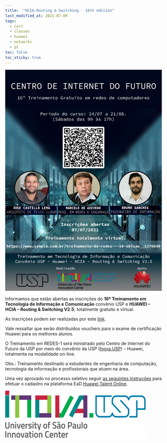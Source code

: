 ```yaml
---
title:  "HCIA-Routing & Switching - 16th edition"
last_modified_at: 2021-07-09
tags:
  - cert
  - classes
  - huawei
  - networks
  - pt
toc: false
toc_sticky: true
---
```


[![](/assets/images/posts/2021-05-14-hcia-16.jpeg)](https://www.sympla.com.br/16-treinamento-em-tecnologia-da-informacao-e-comunicacao---conv-usp---huawei---hcia__1215160)

Informamos que estão abertas as inscrições do **16º Treinamento em Tecnologia de Informação e Comunicação** convênio USP e **HUAWEI – HCIA – Routing & Switching V2.5**, totalmente gratuito e virtual.

As inscrições podem ser realizadas por este [link](https://www.sympla.com.br/16-treinamento-em-tecnologia-da-informacao-e-comunicacao---conv-usp---huawei---hcia__1215160).

Vale ressaltar que serão distribuídos vouchers para o exame de certificação Huawei para os melhores alunos.

O Treinamento em REDES-1 será ministrado pelo Centro de Internet do Futuro da USP por meio do convênio da USP ([Inova.USP](https://inova.usp.br/)) – Huawei, totalmente na modalidade on-line.

Obs.: Treinamento destinado a estudantes de engenharia de computação, tecnologia da informação e profissionais que atuem na área.

Uma vez aprovado no processo seletivo seguir [as seguintes instruções](/haina-talent) para efetuar o cadastro na plataforma EaD [Huawei Talent Online](https://e.huawei.com/en/talent).

[![](/assets/images/posts/2021-03-26-hcia-15/2.png)](https://inova.usp.br/)